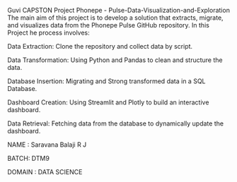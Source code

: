 Guvi CAPSTON Project Phonepe - Pulse-Data-Visualization-and-Exploration The main aim of this project is to develop a solution that extracts, migrate, and visualizes data from the Phonepe Pulse GitHub repository. In this Project he process involves:

Data Extraction: Clone the repository and collect data by script.

Data Transformation: Using Python and Pandas to clean and structure the data.

Database Insertion: Migrating and Strong transformed data in a SQL Database.

Dashboard Creation: Using Streamlit and Plotly to build an interactive dashboard.

Data Retrieval: Fetching data from the database to dynamically update the dashboard.

NAME : Saravana Balaji R J

BATCH: DTM9

DOMAIN : DATA SCIENCE

